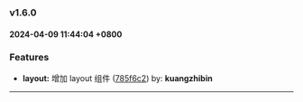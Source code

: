 ### v1.6.0
#### 2024-04-09 11:44:04 +0800

### Features

* **layout:** 增加 layout 组件  ([785f6c2](https://github.com/bin-K/ued-plus/commit/785f6c2)) by: **kuangzhibin**

---

